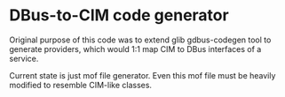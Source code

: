 DBus-to-CIM code generator
==========================

Original purpose of this code was to extend glib gdbus-codegen tool to generate
providers, which would 1:1 map CIM to DBus interfaces of a service.

Current state is just mof file generator. Even this mof file must be heavily
modified to resemble CIM-like classes.
